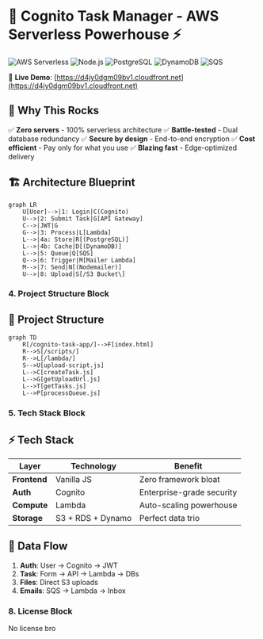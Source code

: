 # 🚀 Cognito Task Manager - AWS Serverless Powerhouse ⚡

![AWS Serverless](https://img.shields.io/badge/AWS-Serverless-orange?logo=amazon-aws\&style=for-the-badge)
![Node.js](https://img.shields.io/badge/Node.js-18.x-green?logo=node.js\&style=for-the-badge)
![PostgreSQL](https://img.shields.io/badge/PostgreSQL-RDS-blue?logo=postgresql\&style=for-the-badge)
![DynamoDB](https://img.shields.io/badge/DynamoDB-NoSQL-yellow?logo=amazon-dynamodb\&style=for-the-badge)
![SQS](https://img.shields.io/badge/SQS-Queue-purple?logo=amazon-sqs\&style=for-the-badge)

🔗 **Live Demo**: [https://d4jy0dgm09bv1.cloudfront.net](https://d4jy0dgm09bv1.cloudfront.net)

## 🌟 Why This Rocks

✅ **Zero servers** - 100% serverless architecture
✅ **Battle-tested** - Dual database redundancy
✅ **Secure by design** - End-to-end encryption
✅ **Cost efficient** - Pay only for what you use
✅ **Blazing fast** - Edge-optimized delivery

## 🏗️ Architecture Blueprint

```mermaid
graph LR
    U[User]-->|1: Login|C(Cognito)
    U-->|2: Submit Task|G[API Gateway]
    C-->|JWT|G
    G-->|3: Process|L[Lambda]
    L-->|4a: Store|R[(PostgreSQL)]
    L-->|4b: Cache|D[(DynamoDB)]
    L-->|5: Queue|Q[SQS]
    Q-->|6: Trigger|M[Mailer Lambda]
    M-->|7: Send|N[(Nodemailer)]
    U-->|8: Upload|S[/S3 Bucket\]
```

### 4. Project Structure Block

## 📂 Project Structure

```mermaid
graph TD
    R[/cognito-task-app/]-->F[index.html]
    R-->S[/scripts/]
    R-->L[/lambda/]
    S-->U[upload-script.js]
    L-->C[createTask.js]
    L-->G[getUploadUrl.js]
    L-->T[getTasks.js]
    L-->P[processQueue.js]
```

### 5. Tech Stack Block

## ⚡ Tech Stack

| Layer        | Technology        | Benefit                   |
| ------------ | ----------------- | ------------------------- |
| **Frontend** | Vanilla JS        | Zero framework bloat      |
| **Auth**     | Cognito           | Enterprise-grade security |
| **Compute**  | Lambda            | Auto-scaling powerhouse   |
| **Storage**  | S3 + RDS + Dynamo | Perfect data trio         |

## 🔄 Data Flow

1. **Auth**: User → Cognito → JWT
2. **Task**: Form → API → Lambda → DBs
3. **Files**: Direct S3 uploads
4. **Emails**: SQS → Lambda → Inbox

### 8. License Block

No license bro
